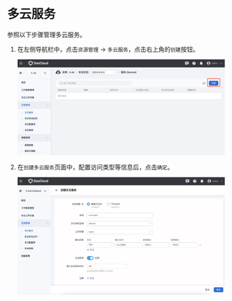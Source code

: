 # 多云服务

参照以下步骤管理多云服务。

1. 在左侧导航栏中，点击`资源管理` -> `多云服务`，点击右上角的`创建`按钮。

    ![image](../images/service01.png)

2. 在`创建多云服务`页面中，配置访问类型等信息后，点击`确定`。

    ![image](../images/service02.png)

